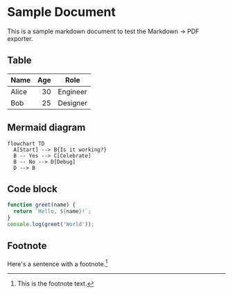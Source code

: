 # Sample Document

This is a sample markdown document to test the Markdown → PDF exporter.

## Table

| Name | Age | Role |
|------|-----:|------|
| Alice | 30 | Engineer |
| Bob | 25 | Designer |

## Mermaid diagram

```mermaid
flowchart TD
  A[Start] --> B{Is it working?}
  B -- Yes --> C[Celebrate]
  B -- No --> D[Debug]
  D --> B
```

## Code block

```js
function greet(name) {
  return `Hello, ${name}!`;
}
console.log(greet('World'));
```

## Footnote

Here's a sentence with a footnote.[^1]

[^1]: This is the footnote text.
